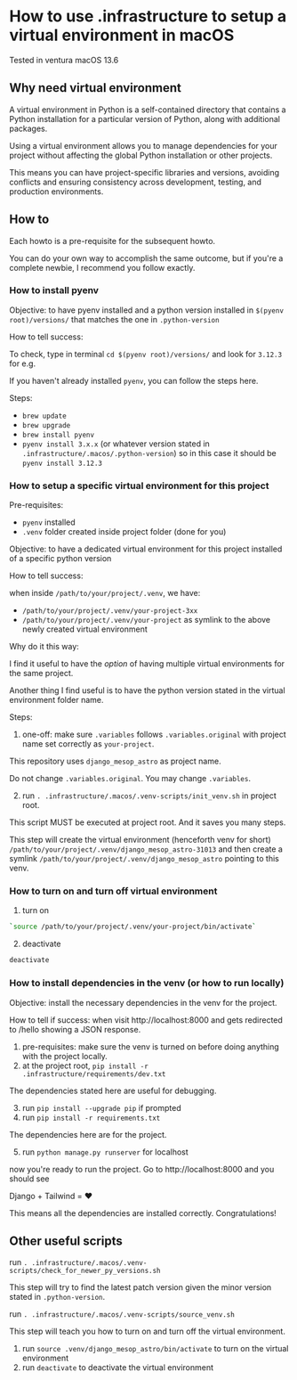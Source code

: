 # How to use .infrastructure to setup a virtual environment in macOS

Tested in ventura macOS 13.6

## Why need virtual environment

A virtual environment in Python is a self-contained directory that contains a Python installation for a particular version of Python, along with additional packages.

Using a virtual environment allows you to manage dependencies for your project without affecting the global Python installation or other projects.

This means you can have project-specific libraries and versions, avoiding conflicts and ensuring consistency across development, testing, and production environments.


## How to

Each howto is a pre-requisite for the subsequent howto.

You can do your own way to accomplish the same outcome, but if you're a complete newbie, I recommend you follow exactly.

### How to install pyenv

Objective: to have pyenv installed and a python version installed in `$(pyenv root)/versions/` that matches the one in `.python-version`

How to tell success:

To check, type in terminal `cd $(pyenv root)/versions/` and look for `3.12.3` for e.g.

If you haven't already installed `pyenv`, you can follow the steps here.

Steps:

- `brew update`
- `brew upgrade`
- `brew install pyenv`
- `pyenv install 3.x.x` (or whatever version stated in `.infrastructure/.macos/.python-version`) so in this case it should be `pyenv install 3.12.3`


### How to setup a specific virtual environment for this project

Pre-requisites:

- `pyenv` installed
- `.venv` folder created inside project folder (done for you)

Objective: to have a dedicated virtual environment for this project installed of a specific python version

How to tell success:

when inside `/path/to/your/project/.venv`, we have:

- `/path/to/your/project/.venv/your-project-3xx`
- `/path/to/your/project/.venv/your-project` as symlink to the above newly created virtual environment

Why do it this way:

I find it useful to have the _option_ of having multiple virtual environments for the same project.

Another thing I find useful is to have the python version stated in the virtual environment folder name.

Steps:

1. one-off: make sure ``.variables`` follows ``.variables.original`` with project name set correctly as `your-project`.

This repository uses `django_mesop_astro` as project name.

Do not change `.variables.original`. You may change `.variables`.

2. run `. .infrastructure/.macos/.venv-scripts/init_venv.sh` in project root.

This script MUST be executed at project root. And it saves you many steps.

This step will create the virtual environment (henceforth venv for short) `/path/to/your/project/.venv/django_mesop_astro-31013` and then create a symlink `/path/to/your/project/.venv/django_mesop_astro` pointing to this venv.


### How to turn on and turn off virtual environment

1. turn on

```bash
`source /path/to/your/project/.venv/your-project/bin/activate`
```

2. deactivate

```bash
deactivate
```

### How to install dependencies in the venv (or how to run locally)

Objective: install the necessary dependencies in the venv for the project.

How to tell if success: when visit http://localhost:8000 and gets redirected to /hello showing a JSON response.

1. pre-requisites: make sure the venv is turned on before doing anything with the project locally.
2. at the project root, `pip install -r .infrastructure/requirements/dev.txt`

The dependencies stated here are useful for debugging.

3. run ``pip install --upgrade pip`` if prompted
4.  run ``pip install -r requirements.txt``

The dependencies here are for the project.

5.  run ``python manage.py runserver`` for localhost

now you're ready to run the project. Go to http://localhost:8000 and you should see

Django + Tailwind = ❤️

This means all the dependencies are installed correctly. Congratulations!


## Other useful scripts


run `. .infrastructure/.macos/.venv-scripts/check_for_newer_py_versions.sh`

This step will try to find the latest patch version given the minor version stated in `.python-version`.

run `. .infrastructure/.macos/.venv-scripts/source_venv.sh`

This step will teach you how to turn on and turn off the virtual environment.

1. run `source .venv/django_mesop_astro/bin/activate` to turn on the virtual environment
2. run `deactivate`  to deactivate the virtual environment

